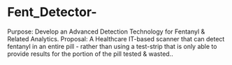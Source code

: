 # Fent_Detector-
Purpose: Develop an Advanced Detection Technology for Fentanyl &amp; Related Analytics. Proposal: A Healthcare IT-based scanner that can detect fentanyl in an entire pill - rather than using a test-strip that is only able to provide results for the portion of the pill tested &amp; wasted..       
